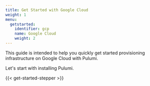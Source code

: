 ```yaml
---
title: Get Started with Google Cloud
weight: 1
menu:
  getstarted:
    identifier: gcp
    name: Google Cloud
    weight: 2
---
```


This guide is intended to help you quickly get started provisioning infrastructure on Google Cloud with Pulumi.

<!-- TODO embellish the summary/overview of the guide. -->

Let's start with installing Pulumi.

{{< get-started-stepper >}}
